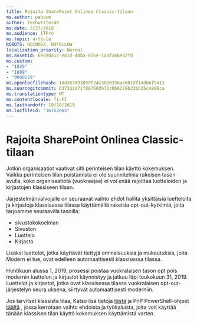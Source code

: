 ```yaml
---
title: Rajoita SharePoint Onlinea Classic-tilaan
ms.author: pebaum
author: Techwriter40
ms.date: 3/27/2018
ms.audience: ITPro
ms.topic: article
ROBOTS: NOINDEX, NOFOLLOW
localization_priority: Normal
ms.assetid: 6e99da1c-e61d-40ba-855e-1a8f346e42fd
ms.custom:
- "1835"
- "1889"
- "9000225"
ms.openlocfilehash: 18d263593d99f24c3020336ae601df14dbbf5411
ms.sourcegitcommit: 037331d71f06750d972c0b6278b23bb15c4806ca
ms.translationtype: MT
ms.contentlocale: fi-FI
ms.lasthandoff: 10/18/2019
ms.locfileid: "36752065"
---
```

# <a name="restrict-sharepoint-online-to-classic-mode"></a>Rajoita SharePoint Onlinea Classic-tilaan

Jotkin organisaatiot vaativat silti perinteisen tilan käyttö kokemuksen. Vaikka perinteisen tilan poistamista ei ole suunnitelmia rakeisen tason avulla, koko organisaatiota (vuokraajaa) ei voi enää rajoittaa luetteloiden ja kirjastojen klassiseen tilaan.

Järjestelmänvalvojalle on seuraavat vaihto ehdot hallita yksittäisiä luetteloita ja kirjastoja klassisessa tilassa käyttämällä rakeisia opt-out-kytkimiä, joita tarjoamme seuraavilla tasoilla:

- sivustokokoelman
- Sivuston
- Luettelo
- Kirjasto

Lisäksi luettelot, jotka käyttävät tiettyjä ominaisuuksia ja mukautuksia, joita Modern ei tue, ovat edelleen automaattisesti klassisessa tilassa.

Huhtikuun alussa 1, 2019, prosessi poistaa vuokralaisen tason opt pois modernin luettelon ja kirjastot käynnistyy ja jatkuu läpi toukokuun 31, 2019.  Luettelot ja kirjastot, jotka ovat klassisessa tilassa vuokralaisen opt-out-järjestelyn seura uksena, siirtyvät automaattisesti moderniin.

Jos tarvitset klassista tilaa, Katso lisä tietoja [tästä](https://techcommunity.microsoft.com/t5/Microsoft-SharePoint-Blog/Delivering-SharePoint-modern-experiences/ba-p/315023) ja PnP PowerShell-ohjeet [täältä](https://docs.microsoft.com/sharepoint/dev/transform/modernize-userinterface-lists-and-libraries-optout) , jossa kerrotaan vaihto ehdoista ja työkaluista, joita voit käyttää tänään klassisen tilan käyttö kokemuksen käyttämistä varten.
